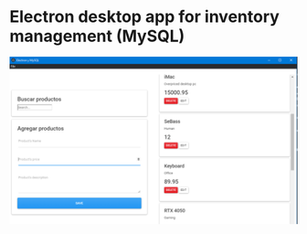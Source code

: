 <h1>Electron desktop app for inventory management (MySQL)</h1>

<img src="/Electron_crud.PNG" alt="drawing" width="600"/>
